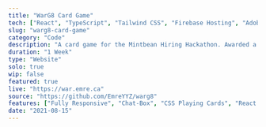 ```yaml
---
title: "WarG8 Card Game"
tech: ["React", "TypeScript", "Tailwind CSS", "Firebase Hosting", "Adobe Photoshop"]
slug: "warg8-card-game"
category: "Code"
description: "A card game for the Mintbean Hiring Hackathon. Awarded a 'Mintbean Star'."
duration: "1 Week"
type: "Website"
solo: true
wip: false
featured: true
live: "https://war.emre.ca"
source: "https://github.com/EmreYYZ/warg8"
features: ["Fully Responsive", "Chat-Box", "CSS Playing Cards", "React Router"]
date: "2021-08-15"
---
```

